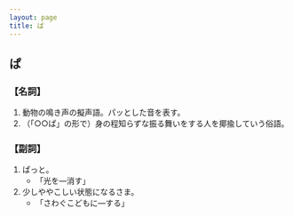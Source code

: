 ```yaml
---
layout: page
title: ぱ
---
```

## ぱ

### 【名詞】
1. 動物の鳴き声の擬声語。パッとした音を表す。
2. （「○○ぱ」の形で）身の程知らずな振る舞いをする人を揶揄していう俗語。

### 【副詞】
1. ぱっと。
    - 「光を―消す」
2. 少しややこしい状態になるさま。
    - 「さわぐこどもに―する」
